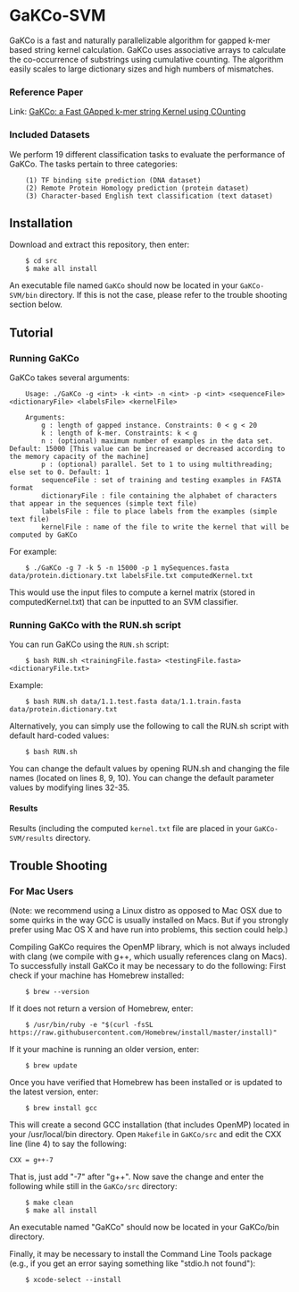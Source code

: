 # GaKCo-SVM

GaKCo is a fast and naturally parallelizable algorithm for gapped k-mer based string kernel calculation. GaKCo uses associative arrays to calculate the co-occurrence of substrings using cumulative counting. The algorithm easily scales to large dictionary sizes and high numbers of mismatches.
### Reference Paper
Link: [GaKCo: a Fast GApped k-mer string Kernel using COunting](https://arxiv.org/abs/1704.07468)
### Included Datasets
We perform 19 different classification tasks to evaluate the performance of GaKCo. The tasks pertain to three categories:

        (1) TF binding site prediction (DNA dataset)
        (2) Remote Protein Homology prediction (protein dataset)
        (3) Character-based English text classification (text dataset)
## Installation
Download and extract this repository, then enter:
```
    $ cd src
    $ make all install
```
An executable file named `GaKCo` should now be located in your `GaKCo-SVM/bin` directory. If this is not the case, please refer to the trouble shooting section below. 
## Tutorial
### Running GaKCo
GaKCo takes several arguments:

        Usage: ./GaKCo -g <int> -k <int> -n <int> -p <int> <sequenceFile> <dictionaryFile> <labelsFile> <kernelFile>
        
        Arguments:
            g : length of gapped instance. Constraints: 0 < g < 20
            k : length of k-mer. Constraints: k < g
            n : (optional) maximum number of examples in the data set. Default: 15000 [This value can be increased or decreased according to the memory capacity of the machine]
            p : (optional) parallel. Set to 1 to using multithreading; else set to 0. Default: 1
            sequenceFile : set of training and testing examples in FASTA format
            dictionaryFile : file containing the alphabet of characters that appear in the sequences (simple text file)
            labelsFile : file to place labels from the examples (simple text file)
            kernelFile : name of the file to write the kernel that will be computed by GaKCo
For example:
```
    $ ./GaKCo -g 7 -k 5 -n 15000 -p 1 mySequences.fasta data/protein.dictionary.txt labelsFile.txt computedKernel.txt
```
This would use the input files to compute a kernel matrix (stored in computedKernel.txt) that can be inputted to an SVM classifier.

### Running GaKCo with the RUN.sh script
You can run GaKCo using the `RUN.sh` script:
```
    $ bash RUN.sh <trainingFile.fasta> <testingFile.fasta> <dictionaryFile.txt>
```
Example:
```
    $ bash RUN.sh data/1.1.test.fasta data/1.1.train.fasta data/protein.dictionary.txt
```
Alternatively, you can simply use the following to call the RUN.sh script with default hard-coded values:
```
    $ bash RUN.sh
```
You can change the default values by opening RUN.sh and changing the file names (located on lines 8, 9, 10). You can change the default parameter values by modifying lines 32-35.

#### Results
Results (including the computed `kernel.txt` file are placed in your `GaKCo-SVM/results` directory.

## Trouble Shooting
### For Mac Users
(Note: we recommend using a Linux distro as opposed to Mac OSX due to some quirks in the way GCC is usually installed on Macs. But if you strongly prefer using Mac OS X and have run into problems, this section could help.)

Compiling GaKCo requires the OpenMP library, which is not always included with clang (we compile with g++, which usually references clang on Macs). To successfully install GaKCo it may be necessary to do the following:
First check if your machine has Homebrew installed:
```
    $ brew --version
```
If it does not return a version of Homebrew, enter:
```
    $ /usr/bin/ruby -e "$(curl -fsSL https://raw.githubusercontent.com/Homebrew/install/master/install)"
```
If it your machine is running an older version, enter:
```
    $ brew update
```
Once you have verified that Homebrew has been installed or is updated to the latest version, enter:
```
    $ brew install gcc
```
This will create a second GCC installation (that includes OpenMP) located in your /usr/local/bin directory. Open `Makefile` in `GaKCo/src` and edit the CXX line (line 4) to say the following:
```
CXX = g++-7
```
That is, just add "-7" after "g++".
Now save the change and enter the following while still in the `GaKCo/src` directory:
```
    $ make clean
    $ make all install
```
An executable named "GaKCo" should now be located in your GaKCo/bin directory.

Finally, it may be necessary to install the Command Line Tools package (e.g., if you get an error saying something like "stdio.h not found"):
```
    $ xcode-select --install
```
